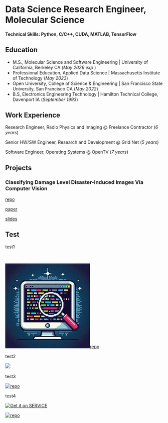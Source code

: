 # Data Science Research Engineer, Molecular Science

#### Technical Skills: Python, C/C++, CUDA, MATLAB, TensorFlow

## Education
- M.S., Molecular Science and Software Engineering  | University of California, Berkeley CA (_May 2026 exp_ )
- Professional Education, Applied Data Science      | Massachusetts Institute of Technology (_May 2023_)
- Open University, College of Science & Engineering | San Francisco State University, San Francisco CA (_May 2022_)
- B.S, Electronics Engineering Technology           | Hamilton Technical College, Davenport IA (_September 1993_)

## Work Experience

Research Engineer, Radio Physics and Imaging @ Freelance Contractor (_6 years_)

Senior HW/SW Engineer, Research and Development @ Grid Net (_5 years_)

Software Engineer, Operating Systems @ OpenTV (_7 years_)

## Projects

### Classifying Damage Level Disaster-Induced Images Via Computer Vision

[repo](https://github.com/fractalclockwork/Data200/blob/main/FinalPoject/README.md)

[paper](https://fractalclockwork.github.io/Data200/FinalPoject/narrative/Final_Project_Report.pdf)

[slides](https://fractalclockwork.github.io/Data200/FinalPoject/narrative/Final_Project_Presentation.pdf)

## Test

test1 

<a href="assests/img/code.jpg" class="image fit"><img src="assests/img/code.jpg" alt=""></a>

![foo](./assets/img/code.jpeg)[repo](https://github.com/fractalclockwork/Data200/blob/main/FinalPoject/README.md)

test2

<a href="https://github.com/fractalclockwork/Data200/blob/main/FinalPoject/README.md">
    <img src="https://fractalclockwork.github.io/portfolio/assets/img/code.jpg" width="100"/>
</a>

test3

[![repo](https://fractalclockwork.github.io/portfolio/img/assets/code.jpg)](https://github.com/fractalclockwork/Data200/blob/main/FinalPoject/README.md)

test4

[<img src="https://gist.github.com/cxmeel/0dbc95191f239b631c3874f4ccf114e2/raw/SERVICE-icon.svg" alt="Get it on SERVICE" height="32" />](https://example.com/...)

[<img src="https://fractalclockwork.github.io/portfolio/assets/img/code.jpg" alt="repo" height="32" />](https://github.com/fractalclockwork/Data200/blob/main/FinalPoject/README.md)
